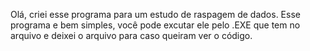 Olá, criei esse programa para um estudo de raspagem de dados.
Esse programa e bem simples, você pode excutar ele pelo .EXE que tem no arquivo e deixei  o arquivo para caso queiram ver o código.
